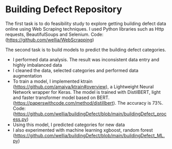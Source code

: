 # Building Defect Repository

The first task is to do feasibility study to explore getting building defect data online using Web Scraping techniques. 
I used Python libraries such as Http requests, BeautifulSoups and Selenium. Code: (https://github.com/wellia/WebScrapping)

The second task is to build models to predict the building defect categories. 
- I performed data analysis. The result was inconsistent data entry and highly imbalanced data
- I cleaned the data, selected categories and performed data augmentation
- To train a model, I implemented ktrain (https://github.com/amaiya/ktrain#overview), a Lightweight Neural Network wrapper for Keras. The model is trained with DistilBERT, light and faster transformer model based on BERT. (https://paperswithcode.com/method/distillbert). The accuracy is 73%. Code: (https://github.com/wellia/buildingDefect/blob/main/buildingDefect_process.py)
- Using this model, I predicted categories for new data
- I also experimented with machine learning xgboost, random forest (https://github.com/wellia/buildingDefect/blob/main/buildingDefect_ML.py)
